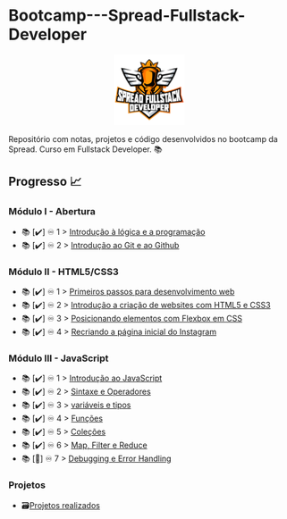 # Bootcamp---Spread-Fullstack-Developer

<p align="center">
 <img src="spread_fullstack.png?raw=true" alt="spread_fullstack Logo" width="25%" height="25%" />
</p>

Repositório com notas, projetos e código desenvolvidos no bootcamp da Spread. Curso em Fullstack Developer. 📚

## Progresso 📈

### Módulo I - Abertura

- 📚 [✔️] ♾️ 1 > [Introdução à lógica e a programação](Dias/Dia-1.md)
- 📚 [✔️] ♾️ 2 > [Introdução ao Git e ao Github](Dias/Dia-2.md)

### Módulo II - HTML5/CSS3

- 📚 [✔️] ♾️ 1 > [Primeiros passos para desenvolvimento web](Dias/Dia-3.md)
- 📚 [✔️] ♾️ 2 > [Introdução a criação de websites com HTML5 e CSS3](Dias/Dia-4.md)
- 📚 [✔️] ♾️ 3 > [Posicionando elementos com Flexbox em CSS](Dias/Dia-5.md)
- 📚 [✔️] ♾️ 4 > [Recriando a página inicial do Instagram](Dias/Dia-6.md)

### Módulo III - JavaScript

- 📚 [✔️] ♾️ 1 > [Introdução ao JavaScript](Dias/Dia-7.md)
- 📚 [✔️] ♾️ 2 > [Sintaxe e Operadores](Dias/Dia-8.md)
- 📚 [✔️] ♾️ 3 > [variáveis e tipos](Dias/Dia-9.md)
- 📚 [✔️] ♾️ 4 > [Funções](Dias/Dia-10.md)
- 📚 [✔️] ♾️ 5 > [Coleções](Dias/Dia-11.md)
- 📚 [✔️] ♾️ 6 > [Map, Filter e Reduce](Dias/Dia-12.md)
- 📚 [💪] ♾️ 7 > [Debugging e Error Handling](Dias/Dia-13.md)

### Projetos

 - 🗃️[Projetos realizados](https://github.com/jacivaldocarvalho/Bootcamp---Spread-Fullstack-Developer/tree/main/Dias/projetos)
